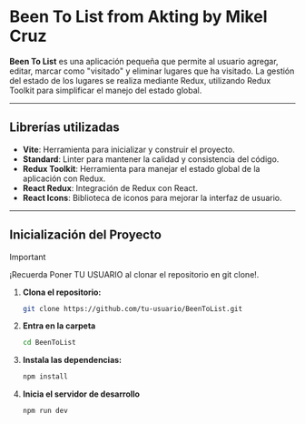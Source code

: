 # Been To List from Akting by Mikel Cruz

**Been To List** es una aplicación pequeña que permite al usuario agregar, editar, marcar como "visitado" y eliminar lugares que ha visitado. La gestión del estado de los lugares se realiza mediante Redux, utilizando Redux Toolkit para simplificar el manejo del estado global.

---

## Librerías utilizadas

- **Vite**: Herramienta para inicializar y construir el proyecto.
- **Standard**: Linter para mantener la calidad y consistencia del código.
- **Redux Toolkit**: Herramienta para manejar el estado global de la aplicación con Redux.
- **React Redux**: Integración de Redux con React.
- **React Icons**: Biblioteca de iconos para mejorar la interfaz de usuario.

---

## Inicialización del Proyecto

> [!IMPORTANT]
> ¡Recuerda Poner TU USUARIO al clonar el repositorio en git clone!.

1. **Clona el repositorio:**

   ```bash
   git clone https://github.com/tu-usuario/BeenToList.git
   ```
2. **Entra en la carpeta**
   ```bash
   cd BeenToList
   ```
   
3. **Instala las dependencias:**
  
   ```bash
   npm install
   ```

4. **Inicia el servidor de desarrollo**

   ```bash
   npm run dev
   ```
